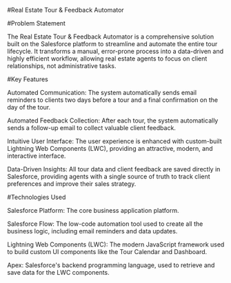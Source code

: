 #Real Estate Tour & Feedback Automator

#Problem Statement

The Real Estate Tour & Feedback Automator is a comprehensive solution built on the Salesforce platform to streamline and automate the entire tour lifecycle. It transforms a manual, error-prone process into a data-driven and highly efficient workflow, allowing real estate agents to focus on client relationships, not administrative tasks.

#Key Features

Automated Communication: The system automatically sends email reminders to clients two days before a tour and a final confirmation on the day of the tour.

Automated Feedback Collection: After each tour, the system automatically sends a follow-up email to collect valuable client feedback.

Intuitive User Interface: The user experience is enhanced with custom-built Lightning Web Components (LWC), providing an attractive, modern, and interactive interface.

Data-Driven Insights: All tour data and client feedback are saved directly in Salesforce, providing agents with a single source of truth to track client preferences and improve their sales strategy.

#Technologies Used

Salesforce Platform: The core business application platform.

Salesforce Flow: The low-code automation tool used to create all the business logic, including email reminders and data updates.

Lightning Web Components (LWC): The modern JavaScript framework used to build custom UI components like the Tour Calendar and Dashboard.

Apex: Salesforce's backend programming language, used to retrieve and save data for the LWC components.
